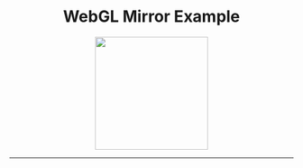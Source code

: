 <h1 align="center"> WebGL Mirror Example</h1>

<div align="center">
 <a href="https://red-spring-studio.github.io/Web-GL/webgl-mirror-example/webgl-mirror-example.html">
 <img src="https://assets.codepen.io/6566924/web-gl-mirror-screenshot.PNG" alt="" height="200"></a>
</div>



----
<br>
